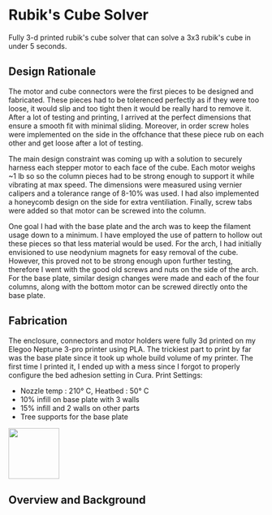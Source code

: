 # Rubik's Cube Solver

Fully 3-d printed rubik's cube solver that can solve a 3x3 rubik's cube in under 5 seconds.

## Design Rationale

The motor and cube connectors were the first pieces to be designed and fabricated. These pieces had to be tolerenced perfectly as if they were too loose, it would slip and too tight 
then it would be really hard to remove it. After a lot of testing and printing, I arrived at the perfect dimensions that ensure a smooth fit with minimal sliding. Moreover, in order
screw holes were implemented on the side in the offchance that these piece rub on each other and get loose after a lot of testing.

The main design constraint was coming up with a solution to securely harness each stepper motor to each face of the cube. Each motor weighs ~1 lb so 
so the column pieces had to be strong enough to support it while vibrating at max speed. The dimensions were measured using vernier calipers and a tolerance range of 8-10% was used.
I had also implemented a honeycomb design on the side for extra ventiliation. Finally, screw tabs were added so that motor can be screwed into the column. 

One goal I had with the base plate and the arch was to keep the filament usage down to a minimum. I have employed the use of pattern to hollow out these pieces so that less material would be used.
For the arch, I had initially envisioned to use neodynium magnets for easy removal of the cube. However, this proved not to be strong enough upon further testing, therefore I went with the good old 
screws and nuts on the side of the arch. For the base plate, similar design changes were made and each of the four columns, along with the bottom motor can be screwed directly onto the base plate.


## Fabrication
The enclosure, connectors and motor holders were fully 3d printed on my Elegoo Neptune 3-pro printer using PLA. The trickiest part to print by far was the base plate since it took up whole build 
volume of my printer. The first time I printed it, I ended up with a mess since I forgot to properly configure the bed adhesion setting in Cura. 
Print Settings:
  - Nozzle temp : 210° C, Heatbed : 50° C
  - 10% infill on base plate with 3 walls
  - 15% infill and 2 walls on other parts
  - Tree supports for the base plate
<img src="https://github.com/user-attachments/assets/39f6f25a-be3d-4f7f-8062-5a38d182007d" width="100" height="100">



## Overview and Background





